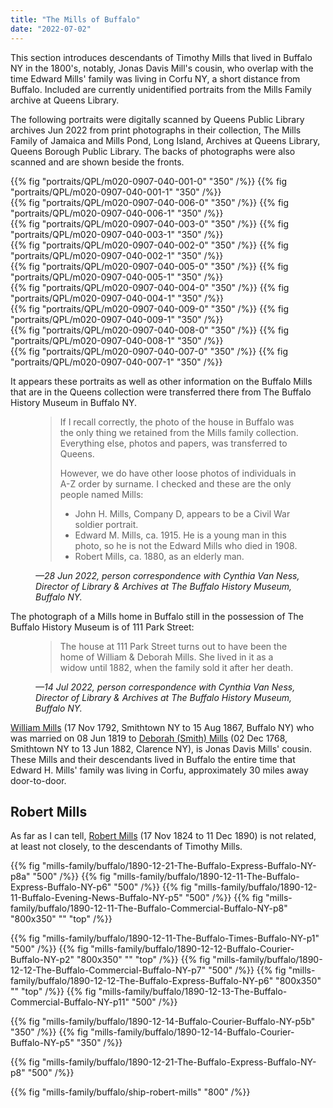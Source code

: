 ```yaml
---
title: "The Mills of Buffalo"
date: "2022-07-02"
---
```


This section introduces descendants of Timothy Mills that lived in Buffalo NY in the 1800's, notably, Jonas Davis Mill's cousin, who overlap with the time Edward Mills' family was living in Corfu NY, a short distance from Buffalo. Included are currently unidentified portraits from the Mills Family archive at Queens Library.  

<!--more-->

The following portraits were digitally scanned by Queens Public Library archives Jun 2022 from print photographs in their collection, The Mills Family of Jamaica and Mills Pond, Long Island, Archives at Queens Library, Queens Borough Public Library. The backs of photographs were also scanned and are shown beside the fronts. 

<div class="cols">
{{% fig "portraits/QPL/m020-0907-040-001-0" "350" /%}}
{{% fig "portraits/QPL/m020-0907-040-001-1" "350" /%}}
</div>

<div class="cols">
{{% fig "portraits/QPL/m020-0907-040-006-0" "350" /%}}
{{% fig "portraits/QPL/m020-0907-040-006-1" "350" /%}}
</div>

<div class="cols">
{{% fig "portraits/QPL/m020-0907-040-003-0" "350" /%}}
{{% fig "portraits/QPL/m020-0907-040-003-1" "350" /%}}
</div>

<div class="cols">
{{% fig "portraits/QPL/m020-0907-040-002-0" "350" /%}}
{{% fig "portraits/QPL/m020-0907-040-002-1" "350" /%}}
</div>

<div class="cols">
{{% fig "portraits/QPL/m020-0907-040-005-0" "350" /%}}
{{% fig "portraits/QPL/m020-0907-040-005-1" "350" /%}}
</div>

<div class="cols">
{{% fig "portraits/QPL/m020-0907-040-004-0" "350" /%}}
{{% fig "portraits/QPL/m020-0907-040-004-1" "350" /%}}
</div>

<div class="cols">
{{% fig "portraits/QPL/m020-0907-040-009-0" "350" /%}}
{{% fig "portraits/QPL/m020-0907-040-009-1" "350" /%}}
</div>

<div class="cols">
{{% fig "portraits/QPL/m020-0907-040-008-0" "350" /%}}
{{% fig "portraits/QPL/m020-0907-040-008-1" "350" /%}}
</div>

<div class="cols">
{{% fig "portraits/QPL/m020-0907-040-007-0" "350" /%}}
{{% fig "portraits/QPL/m020-0907-040-007-1" "350" /%}}
</div>

It appears these portraits as well as other information on the Buffalo Mills that are in the Queens collection were transferred there from The Buffalo History Museum in Buffalo NY.

<figure>
<blockquote>
<p>If I recall correctly, the photo of the house in Buffalo was the only thing we retained from the Mills family collection. Everything else, photos and papers, was transferred to Queens. 
<p>
</p>
However, we do have other loose photos of individuals in A-Z order by surname. I checked and these are the only people named Mills:
<p>
</p>
<ul>
  <li> John H. Mills, Company D, appears to be a Civil War soldier portrait.</li>
  <li> Edward M. Mills, ca. 1915. He is a young man in this photo, so he is not the Edward Mills who died in 1908.</li>
  <li> Robert Mills, ca. 1880, as an elderly man.</li>
  </ul>
</blockquote>
<figcaption>
<cite>—28 Jun 2022, person correspondence with Cynthia Van Ness, Director of Library & Archives at The Buffalo History Museum, Buffalo NY.  
</cite>
</figcaption>
</figure>

The photograph of a Mills home in Buffalo still in the possession of The Buffalo History Museum is of 111 Park Street:

<figure>
<blockquote>
The house at 111 Park Street turns out to have been the home of William & Deborah Mills. She lived in it as a widow until 1882, when the family sold it after her death.
</blockquote>
<figcaption>
<cite>—14 Jul 2022, person correspondence with Cynthia Van Ness, Director of Library & Archives at The Buffalo History Museum, Buffalo NY.  
</cite>
</figcaption>
</figure>

[William Mills](https://www.findagrave.com/memorial/78770560/william-mills) (17 Nov 1792, Smithtown NY to 15 Aug 1867, Buffalo NY) who was married on 08 Jun 1819 to [Deborah (Smith) Mills](https://www.findagrave.com/memorial/78770568/deborah-mills) (02 Dec 1768, Smithtown NY to 13 Jun 1882, Clarence NY), is Jonas Davis Mills' cousin. These Mills and their descendants lived in Buffalo the entire time that Edward H. Mills' family was living in Corfu, approximately 30 miles away door-to-door. 

## Robert Mills

As far as I can tell, [Robert Mills](https://www.findagrave.com/memorial/77507182/robert-mills) (17 Nov 1824 to 11 Dec 1890) is not related, at least not closely, to the descendants of Timothy Mills. 

{{% fig "mills-family/buffalo/1890-12-21-The-Buffalo-Express-Buffalo-NY-p8a" "500" /%}}
{{% fig "mills-family/buffalo/1890-12-11-The-Buffalo-Express-Buffalo-NY-p6" "500" /%}}
{{% fig "mills-family/buffalo/1890-12-11-Buffalo-Evening-News-Buffalo-NY-p5" "500" /%}}
{{% fig "mills-family/buffalo/1890-12-11-The-Buffalo-Commercial-Buffalo-NY-p8" "800x350" "" "top" /%}}

{{% fig "mills-family/buffalo/1890-12-11-The-Buffalo-Times-Buffalo-NY-p1" "500" /%}}
{{% fig "mills-family/buffalo/1890-12-12-Buffalo-Courier-Buffalo-NY-p2" "800x350" "" "top" /%}}
{{% fig "mills-family/buffalo/1890-12-12-The-Buffalo-Commercial-Buffalo-NY-p7" "500" /%}}
{{% fig "mills-family/buffalo/1890-12-12-The-Buffalo-Express-Buffalo-NY-p6" "800x350" "" "top" /%}}
{{% fig "mills-family/buffalo/1890-12-13-The-Buffalo-Commercial-Buffalo-NY-p11" "500" /%}}

<div class="cols">
{{% fig "mills-family/buffalo/1890-12-14-Buffalo-Courier-Buffalo-NY-p5b" "350" /%}}
{{% fig "mills-family/buffalo/1890-12-14-Buffalo-Courier-Buffalo-NY-p5" "350" /%}}
</div>

{{% fig "mills-family/buffalo/1890-12-21-The-Buffalo-Express-Buffalo-NY-p8" "500" /%}}

{{% fig "mills-family/buffalo/ship-robert-mills" "800" /%}}

